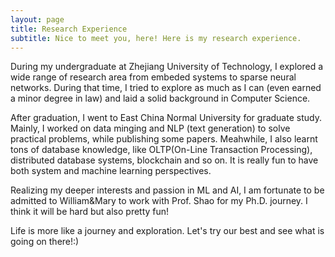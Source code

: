 ```yaml
---
layout: page
title: Research Experience
subtitle: Nice to meet you, here! Here is my research experience.
---
```


<!-- Research Experience -->

During my undergraduate at Zhejiang University of Technology, I explored a wide range of research area from embeded systems to sparse neural networks. During that time, I tried to explore as much as I can (even earned a minor degree in law) and laid a solid background in Computer Science.

After graduation, I went to East China Normal University for graduate study. Mainly, I worked on data minging and NLP (text generation) to solve practical problems, while publishing some papers. Meahwhile, I also learnt tons of database knowledge, like OLTP(On-Line Transaction Processing), distributed database systems, blockchain and so on. It is really fun to have both system and machine learning perspectives. 

Realizing my deeper interests and passion in ML and AI, I am fortunate to be admitted to William&Mary to work with Prof. Shao for my Ph.D. journey. I think it will be hard but also pretty fun!

Life is more like a journey and exploration. Let's try our best and see what is going on there!:)